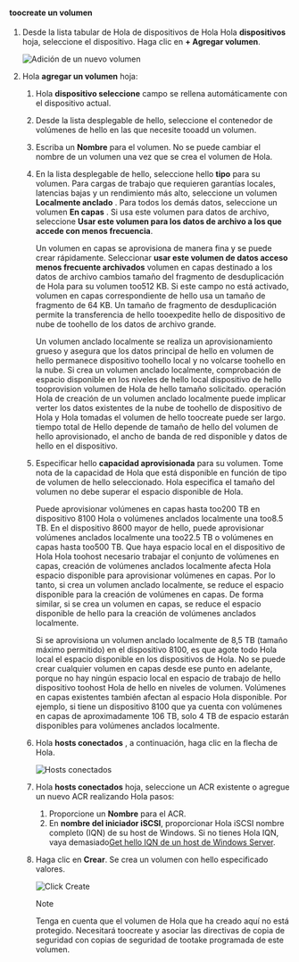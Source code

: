 <!--author=alkohli last changed: 07/19/2017-->

#### <a name="toocreate-a-volume"></a>toocreate un volumen
1. Desde la lista tabular de Hola de dispositivos de Hola Hola **dispositivos** hoja, seleccione el dispositivo. Haga clic en **+ Agregar volumen**.

    ![Adición de un nuevo volumen](./media/storsimple-8000-create-volume-u2/step5createvol1.png)

2. Hola **agregar un volumen** hoja:
   
   1. Hola **dispositivo seleccione** campo se rellena automáticamente con el dispositivo actual.

   2. Desde la lista desplegable de hello, seleccione el contenedor de volúmenes de hello en las que necesite tooadd un volumen. 

   3.  Escriba un **Nombre** para el volumen. No se puede cambiar el nombre de un volumen una vez que se crea el volumen de Hola.

   4. En la lista desplegable de hello, seleccione hello **tipo** para su volumen. Para cargas de trabajo que requieren garantías locales, latencias bajas y un rendimiento más alto, seleccione un volumen **Localmente anclado** . Para todos los demás datos, seleccione un volumen **En capas** . Si usa este volumen para datos de archivo, seleccione **Usar este volumen para los datos de archivo a los que accede con menos frecuencia**.
      
       Un volumen en capas se aprovisiona de manera fina y se puede crear rápidamente. Seleccionar **usar este volumen de datos acceso menos frecuente archivados** volumen en capas destinado a los datos de archivo cambios tamaño del fragmento de desduplicación de Hola para su volumen too512 KB. Si este campo no está activado, volumen en capas correspondiente de hello usa un tamaño de fragmento de 64 KB. Un tamaño de fragmento de desduplicación permite la transferencia de hello tooexpedite hello de dispositivo de nube de toohello de los datos de archivo grande.
       
       Un volumen anclado localmente se realiza un aprovisionamiento grueso y asegura que los datos principal de hello en volumen de hello permanece dispositivo toohello local y no volcarse toohello en la nube.  Si crea un volumen anclado localmente, comprobación de espacio disponible en los niveles de hello local dispositivo de hello tooprovision volumen de Hola de hello tamaño solicitado. operación Hola de creación de un volumen anclado localmente puede implicar verter los datos existentes de la nube de toohello de dispositivo de Hola y Hola tomadas el volumen de hello toocreate puede ser largo. tiempo total de Hello depende de tamaño de hello del volumen de hello aprovisionado, el ancho de banda de red disponible y datos de hello en el dispositivo.

   5. Especificar hello **capacidad aprovisionada** para su volumen. Tome nota de la capacidad de Hola que está disponible en función de tipo de volumen de hello seleccionado. Hola especifica el tamaño del volumen no debe superar el espacio disponible de Hola.
      
       Puede aprovisionar volúmenes en capas hasta too200 TB en dispositivo 8100 Hola o volúmenes anclados localmente una too8.5 TB. En el dispositivo 8600 mayor de hello, puede aprovisionar volúmenes anclados localmente una too22.5 TB o volúmenes en capas hasta too500 TB. Que haya espacio local en el dispositivo de Hola Hola toohost necesario trabajar el conjunto de volúmenes en capas, creación de volúmenes anclados localmente afecta Hola espacio disponible para aprovisionar volúmenes en capas. Por lo tanto, si crea un volumen anclado localmente, se reduce el espacio disponible para la creación de volúmenes en capas. De forma similar, si se crea un volumen en capas, se reduce el espacio disponible de hello para la creación de volúmenes anclados localmente.
      
       Si se aprovisiona un volumen anclado localmente de 8,5 TB (tamaño máximo permitido) en el dispositivo 8100, es que agote todo Hola local el espacio disponible en los dispositivos de Hola. No se puede crear cualquier volumen en capas desde ese punto en adelante, porque no hay ningún espacio local en espacio de trabajo de hello dispositivo toohost Hola de hello en niveles de volumen. Volúmenes en capas existentes también afectan al espacio Hola disponible. Por ejemplo, si tiene un dispositivo 8100 que ya cuenta con volúmenes en capas de aproximadamente 106 TB, solo 4 TB de espacio estarán disponibles para volúmenes anclados localmente.

    6. Hola **hosts conectados** , a continuación, haga clic en la flecha de Hola. 

        ![Hosts conectados](./media/storsimple-8000-create-volume-u2/step5createvol2.png)

    7. Hola **hosts conectados** hoja, seleccione un ACR existente o agregue un nuevo ACR realizando Hola pasos:

       1. Proporcione un **Nombre** para el ACR.
       2. En **nombre del iniciador iSCSI**, proporcionar Hola iSCSI nombre completo (IQN) de su host de Windows. Si no tienes Hola IQN, vaya demasiado[Get hello IQN de un host de Windows Server](#get-the-iqn-of-a-windows-server-host).

    9. Haga clic en **Crear**. Se crea un volumen con hello especificado valores.

        ![Click Create](./media/storsimple-8000-create-volume-u2/step5createvol3.png)

        > [!NOTE]
        > Tenga en cuenta que el volumen de Hola que ha creado aquí no está protegido. Necesitará toocreate y asociar las directivas de copia de seguridad con copias de seguridad de tootake programada de este volumen. 

